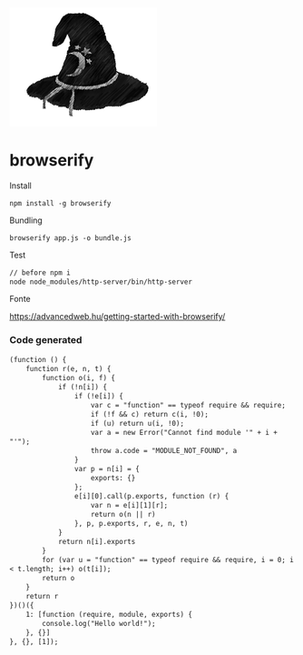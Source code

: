 ![](broeserfy.png)

# browserify

Install

    npm install -g browserify

Bundling

    browserify app.js -o bundle.js

Test

    // before npm i
    node node_modules/http-server/bin/http-server


Fonte

https://advancedweb.hu/getting-started-with-browserify/


### Code generated

    (function () {
        function r(e, n, t) {
            function o(i, f) {
                if (!n[i]) {
                    if (!e[i]) {
                        var c = "function" == typeof require && require;
                        if (!f && c) return c(i, !0);
                        if (u) return u(i, !0);
                        var a = new Error("Cannot find module '" + i + "'");
                        throw a.code = "MODULE_NOT_FOUND", a
                    }
                    var p = n[i] = {
                        exports: {}
                    };
                    e[i][0].call(p.exports, function (r) {
                        var n = e[i][1][r];
                        return o(n || r)
                    }, p, p.exports, r, e, n, t)
                }
                return n[i].exports
            }
            for (var u = "function" == typeof require && require, i = 0; i < t.length; i++) o(t[i]);
            return o
        }
        return r
    })()({
        1: [function (require, module, exports) {
            console.log("Hello world!");
        }, {}]
    }, {}, [1]);

